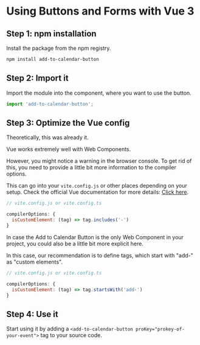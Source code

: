 
# Using Buttons and Forms with Vue 3

## Step 1: npm installation

Install the package from the npm registry.

```bash
npm install add-to-calendar-button
```

## Step 2: Import it

Import the module into the component, where you want to use the button.

```javascript
import 'add-to-calendar-button';
```

## Step 3: Optimize the Vue config

Theoretically, this was already it.

Vue works extremely well with Web Components.

However, you might notice a warning in the browser console.
To get rid of this, you need to provide a little bit more information to the compiler options.

This can go into your `vite.config.js` or other places depending on your setup. Check the official Vue documentation for more details: [Click here](https://vuejs.org/guide/extras/web-components.html#using-custom-elements-in-vue).

```javascript
// vite.config.js or vite.config.ts

compilerOptions: {
  isCustomElement: (tag) => tag.includes('-')
}
```

In case the Add to Calendar Button is the only Web Component in your project, you could also be a little bit more explicit here.

In this case, our recommendation is to define tags, which start with "add-" as "custom elements".

```javascript
// vite.config.js or vite.config.ts

compilerOptions: {
  isCustomElement: (tag) => tag.startsWith('add-')
}
```

## Step 4: Use it

Start using it by adding a `<add-to-calendar-button proKey="prokey-of-your-event">` tag to your source code.
